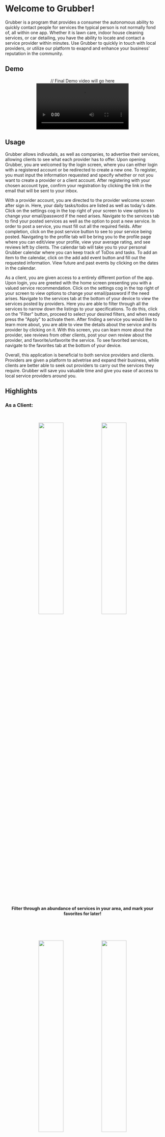 # Welcome to Grubber!

Grubber is a program that provides a consumer the autonomous ability to quickly contact people for services the typical person is not normally fond of, all within one app. Whether it is lawn care, indoor house cleaning services, or car detailing, you have the ability to locate and contact a service provider within minutes.  Use Grubber to quickly in touch with local providers, or utilize our platform to exapnd and enhance your business' reputation in the community.

## Demo

<p align="center">
   // Final Demo video will go here
  <video align="center" src="https://user-images.githubusercontent.com/70233387/164254323-21aa7cba-6f10-48f4-a921-992460f89e80.mp4" controls="true" style="max-width: 730px;"/>
</p>

## Usage

<p>Grubber allows indivudals, as well as companies, to advertise their services, allowing clients to see what each provider has to offer. Upon opening Grubber, you are welcomed by the login screen, where you can either login with a registered account or be redirected to create a new one. To register, you must input the information requested and specify whether or not you want to create a provider or a client account. After registering with your chosen account type, confirm your registration by clicking the link in the email that will be sent to your inbox. </p>
<p>With a provider account, you are directed to the provider welcome screen after sign in.  Here, your daily tasks/todos are listed as well as today's date.  Click on the settings cog in the top right of your screen to view options to change your email/password if the need arises. Navigate to the services tab to find your posted services as well as the option to post a new service.  In order to post a service, you must fill out all the required fields.  After completion, click on the post service button to see to your service being posted. Navigating to the profile tab will be bring you to the profile page where you can edit/view your profile, view your average rating, and see reviews left by clients. The calendar tab will take you to your personal Grubber calendar where you can keep track of ToDos and tasks.  To add an item to the calendar, click on the add add event button and fill out the requested information. View future and past events by clicking on the dates in the calendar. </p>
<p>As a client, you are given access to a entirely different portion of the app.  Upon login, you are greeted with the home screen presenting you with a valued service recommendation. Click on the settings cog in the top right of your screen to view options to change your email/password if the need arises.  Navigate to the services tab at the bottom of your device to view the services posted by providers. Here you are able to filter through all the services to narrow down the listings to your specifications. To do this, click on the "Filter" button, proceed to select your desired filters, and when ready press the "Apply" to activate them.  After finding a service you would like to learn more about, you are able to view the details about the service and its provider by clicking on it.  With this screen, you can learn more about the provider, see reviews from other clients, post your own review about the provider, and favorite/unfavorite the service.  To see favorited services, navigate to the favorites tab at the bottom of your device. </p>
<p>Overall, this application is beneficial to both service providers and clients.  Providers are given a platform to advetrise and expand their business, while clients are better able to seek out providers to carry out the services they require. Grubber will save you valuable time and give you ease of access to local service providers around you.</p>

## Highlights

### As a Client:

<br>
<p align= "center">
  <img src="https://user-images.githubusercontent.com/70233387/163876061-c9423b50-8428-4681-a424-b76ac460240a.png" width="40%" height="40%">
  <img src="https://user-images.githubusercontent.com/70233387/163876192-db3deaea-a6e5-48ae-af1e-3e8335acffbf.png" width="40%" height="40%">
</p>
<p align = "center">
  <strong>Filter through an abundance of services in your area, and mark your favorites for later!</strong>
</p>
<br>
<br>
<br>

<p align= "center">
  <img src="https://user-images.githubusercontent.com/70233387/163876293-7949aeec-d642-4e5d-a42d-1ad7d24b0acd.png" width="40%" height="40%">
  <img src="https://user-images.githubusercontent.com/70233387/163876300-948a8d23-4667-4b60-8272-4bdb8310ca68.png" width="40%" height="40%">
</p>
<p align= "center">
  <strong>View provider information as well as reviews by fellow users!</strong>
</p>
<br>

### As a Provider:

<br>
<p align= "center">
  <img src="https://user-images.githubusercontent.com/70233387/163875695-6acd0d42-dde6-4e0a-bd46-a687a83b46cf.png" width="40%" height="40%">
  <img src="https://user-images.githubusercontent.com/70233387/163875756-a993b537-863e-47bc-8c14-81354063989d.png" width="40%" height="40%">
</p>
<p align= "center">
  <strong>Upload the services you and/or your company provides to be seen by all users on the app!</strong>
</p>
<br>
<br>

<p align= "center">
  <img src="https://user-images.githubusercontent.com/70233387/163874674-a1e4302f-c2f1-497b-b62f-90db8e5fb184.png" width="40%" height="40%">
  <img src="https://user-images.githubusercontent.com/70233387/163875100-1591613b-d3a9-4041-9a5d-570c0ba9b7e4.png" width="40%" height="40%">
</p>
<p align= "center">
  <strong>Utilize your own calendar to keep track of appointments, ToDos, and more!</strong>
</p>
<br>
<br>

## Authors and Contributors

Raymond Seas: [Github: rseas](https://github.com/rseas), [LinkedIn: Raymond Seas](linkedin.com/in/raymond-seas-96a4b6220)<br>
Adam Farley <br>
Petros Yiannikouros <br>
Douglas Wendel: [GitHub: dpwendel](https://github.com/dpwendel), [LinkedIn: Douglas Wendel](https://linkedin.com/in/douglaswendel3) <br>
Tyler Shatley <br>
